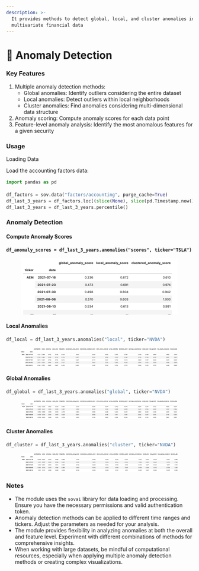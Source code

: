 ```yaml
---
description: >-
  It provides methods to detect global, local, and cluster anomalies in
  multivariate financial data
---
```


# 🏰 Anomaly Detection

### Key Features

1. Multiple anomaly detection methods:
   * Global anomalies: Identify outliers considering the entire dataset
   * Local anomalies: Detect outliers within local neighborhoods
   * Cluster anomalies: Find anomalies considering multi-dimensional data structure
2. Anomaly scoring: Compute anomaly scores for each data point
3. Feature-level anomaly analysis: Identify the most anomalous features for a given security

### Usage

Loading Data

Load the accounting factors data:

```python
import pandas as pd

df_factors = sov.data("factors/accounting", purge_cache=True)
df_last_3_years = df_factors.loc[(slice(None), slice(pd.Timestamp.now() - pd.DateOffset(years=3), None)), :]
df_last_3_years = df_last_3_years.percentile()
```

### Anomaly Detection

#### Compute Anomaly Scores

<pre class="language-python"><code class="lang-python"><strong>df_anomaly_scores = df_last_3_years.anomalies("scores", ticker="TSLA")
</strong></code></pre>

<figure><img src="../.gitbook/assets/image (2) (1) (1).png" alt=""><figcaption></figcaption></figure>

#### Local Anomalies

```python
df_local = df_last_3_years.anomalies("local", ticker="NVDA")
```

<figure><img src="../.gitbook/assets/image (3) (1) (1).png" alt=""><figcaption></figcaption></figure>

#### Global Anomalies

```python
df_global = df_last_3_years.anomalies("global", ticker="NVDA")
```

<figure><img src="../.gitbook/assets/image (5) (1) (1).png" alt=""><figcaption></figcaption></figure>

#### Cluster Anomalies

```python
df_cluster = df_last_3_years.anomalies("cluster", ticker="NVDA")
```

<figure><img src="../.gitbook/assets/image (6) (1) (1).png" alt=""><figcaption></figcaption></figure>

### Notes

* The module uses the `sovai` library for data loading and processing. Ensure you have the necessary permissions and valid authentication token.
* Anomaly detection methods can be applied to different time ranges and tickers. Adjust the parameters as needed for your analysis.
* The module provides flexibility in analyzing anomalies at both the overall and feature level. Experiment with different combinations of methods for comprehensive insights.
* When working with large datasets, be mindful of computational resources, especially when applying multiple anomaly detection methods or creating complex visualizations.
